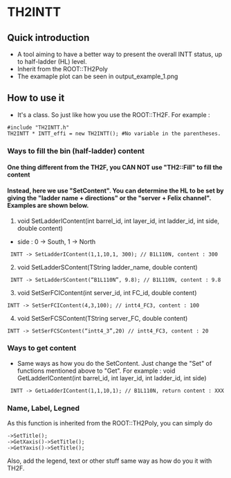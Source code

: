 # TH2INTT

## Quick introduction
* A tool aiming to have a better way to present the overall INTT status, up to half-ladder (HL) level. 
* Inherit from the ROOT::TH2Poly
* The examaple plot can be seen in output_example_1.png

## How to use it
* It's a class. So just like how you use the ROOT::TH2F. For example : 
```
#include "TH2INTT.h"
TH2INTT * INTT_effi = new TH2INTT(); #No variable in the parentheses.
```

### Ways to fill the bin (half-ladder) content  
#### One thing different from the TH2F, you CAN NOT use "TH2::Fill" to fill the content
#### Instead, here we use "SetContent". You can determine the HL to be set by giving the "ladder name + directions" or the "server + Felix channel". Examples are shown below.
 
1. void SetLadderIContent(int barrel_id, int layer_id, int ladder_id, int side, double content) 
* side : 0 -> South, 1 -> North
```
 INTT -> SetLadderIContent(1,1,10,1, 300); // B1L110N, content : 300
```
 
2. void SetLadderSContent(TString ladder_name, double content)
```
 INTT -> SetLadderSContent(“B1L110N”, 9.8); // B1L110N, content : 9.8
```

3. void SetSerFCIContent(int server_id, int FC_id, double content) 
```
INTT -> SetSerFCIContent(4,3,100); // intt4_FC3, content : 100
```

4. void SetSerFCSContent(TString server_FC, double content)
```
INTT -> SetSerFCSContent(“intt4_3”,20) // intt4_FC3, content : 20
```

### Ways to get content 
* Same ways as how you do the SetContent. Just change the "Set" of functions mentioned above to "Get". For example : 
void GetLadderIContent(int barrel_id, int layer_id, int ladder_id, int side) 
```
 INTT -> GetLadderIContent(1,1,10,1); // B1L110N, return content : XXX
```
### Name, Label, Legned
As this function is inherited from the ROOT::TH2Poly, you can simply do 
```
->SetTitle();
->GetXaxis()->SetTitle();
->GetYaxis()->SetTitle();
```
Also, add the legend, text or other stuff same way as how do you it with TH2F.  
